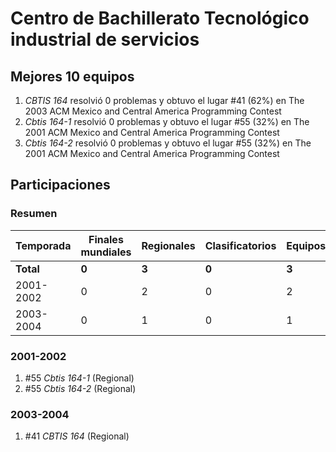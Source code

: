 # Centro de Bachillerato Tecnológico industrial de servicios

## Mejores 10 equipos

1. _CBTIS 164_ resolvió 0 problemas y obtuvo el lugar #41 (62%) en The 2003 ACM Mexico and Central America Programming Contest
1. _Cbtis 164-1_ resolvió 0 problemas y obtuvo el lugar #55 (32%) en The 2001 ACM Mexico and Central America Programming Contest
1. _Cbtis 164-2_ resolvió 0 problemas y obtuvo el lugar #55 (32%) en The 2001 ACM Mexico and Central America Programming Contest

## Participaciones

### Resumen

| Temporada | Finales mundiales | Regionales | Clasificatorios | Equipos |
| --- | --- | --- | --- | --- |
| **Total** | **0** | **3** | **0** | **3** |
| 2001-2002 | 0 | 2 | 0 | 2 |
| 2003-2004 | 0 | 1 | 0 | 1 |

### 2001-2002

1. #55 _Cbtis 164-1_ (Regional)
1. #55 _Cbtis 164-2_ (Regional)

### 2003-2004

1. #41 _CBTIS 164_ (Regional)



